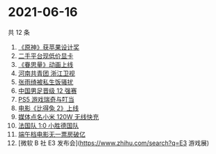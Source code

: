 # 2021-06-16

共 12 条

<!-- BEGIN -->
<!-- 最后更新时间 Wed Jun 16 2021 08:20:08 GMT+0800 (China Standard Time) -->

1. [《原神》获苹果设计奖](https://www.zhihu.com/search?q=原神)
2. [二手平台现低价显卡](https://www.zhihu.com/search?q=显卡)
3. [《眷思量》动画上线](https://www.zhihu.com/search?q=眷思量)
4. [河南共青团 浙江卫视](https://www.zhihu.com/search?q=浙江卫视抄袭)
5. [张雨绮被私生饭骚扰](https://www.zhihu.com/search?q=张雨绮)
6. [中国男足晋级 12 强赛](https://www.zhihu.com/search?q=中国男足)
7. [PS5 游戏瑞奇与叮当](https://www.zhihu.com/search?q=瑞奇与叮当)
8. [电影《比得兔 2》上线](https://www.zhihu.com/search?q=比得兔2)
9. [媒体点名小米 120W 无线快充](https://www.zhihu.com/search?q=小米快充)
10. [法国队 1:0 小胜德国队](https://www.zhihu.com/search?q=德法大战)
11. [端午档电影无一票房破亿](https://www.zhihu.com/search?q=端午档票房)
12. [微软 B 社 E3 发布会](https://www.zhihu.com/search?q=E3 游戏展)

<!-- END -->
